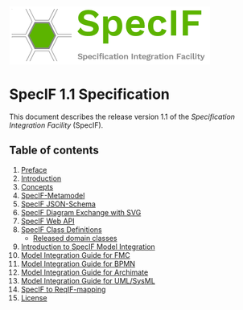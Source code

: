 ﻿![SpecIF logo](../logo/SpecIF_Logo_small.png)

# SpecIF 1.1 Specification

This document describes the release version 1.1 of the *Specification Integration Facility* (SpecIF). 

## Table of contents
1. [Preface](./00_Preface.md)
1. [Introduction](./01_Introduction.md)
1. [Concepts](./02_Concepts.md)
3. [SpecIF-Metamodel](./03_SpecIF_Metamodel.md)
1. [SpecIF JSON-Schema](./03_SpecIF_JSON-Schema.md)
6. [SpecIF Diagram Exchange with SVG](./03_SpecIF_Diagram_Exchange.md)
7. [SpecIF Web API](./05_SpecIF_Web_API.md)
1. [SpecIF Class Definitions](./04_SpecIF_Class_Definitions.md)
   * [Released domain classes](./04_SpecIF_Domain_Classes_Github.md)
1. [Introduction to SpecIF Model Integration](./06_Introduction_to_SpecIF_Model_Integration.md)
1. [Model Integration Guide for FMC](./06_SpecIF_Model_Integration_Guide_for_FMC.md)
1. [Model Integration Guide for BPMN](./06_SpecIF_Model_Integration_Guide_for_BPMN.md)
1. [Model Integration Guide for Archimate](./06_SpecIF_Model_Integration_Guide_for_Archimate.md)
1. [Model Integration Guide for UML/SysML](./06_SpecIF_Model_Integration_Guide_for_SysML.md)
9. [SpecIF to ReqIF-mapping](./08_SpecIF_ReqIF.md)
1. [License](./07_License.md)
